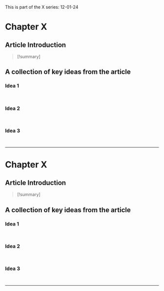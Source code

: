 This is part of the X series:
12-01-24

# Chapter X
## Article Introduction

>[!summary]


## A collection of key ideas from the article

### Idea 1

```ad-quote


```
### Idea 2

```ad-quote


```

### Idea 3

```ad-quote


```

---
# Chapter X
## Article Introduction

>[!summary]


## A collection of key ideas from the article

### Idea 1

```ad-quote


```
### Idea 2

```ad-quote


```

### Idea 3

```ad-quote


```

---
